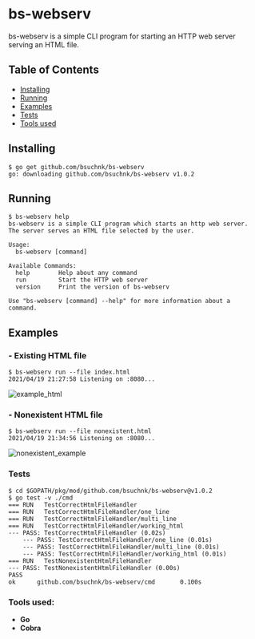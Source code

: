 # bs-webserv

bs-webserv is a simple CLI program for starting an HTTP web server serving an HTML file.

## Table of Contents
- [Installing](#installing)
- [Running](#running)
- [Examples](#examples)
- [Tests](#tests)
- [Tools used](#tools-used)

## Installing
    $ go get github.com/bsuchnk/bs-webserv
    go: downloading github.com/bsuchnk/bs-webserv v1.0.2
    
## Running
    $ bs-webserv help
    bs-webserv is a simple CLI program which starts an http web server.
    The server serves an HTML file selected by the user.

    Usage:
      bs-webserv [command]

    Available Commands:
      help        Help about any command
      run         Start the HTTP web server
      version     Print the version of bs-webserv

    Use "bs-webserv [command] --help" for more information about a command.
    
## Examples
### - Existing HTML file
    $ bs-webserv run --file index.html
    2021/04/19 21:27:58 Listening on :8080...

![example_html](https://user-images.githubusercontent.com/75221970/115292979-07cc7a80-a157-11eb-90aa-37fb942aa254.png)

### - Nonexistent HTML file
    $ bs-webserv run --file nonexistent.html
    2021/04/19 21:34:56 Listening on :8080...

![nonexistent_example](https://user-images.githubusercontent.com/75221970/115293135-3f3b2700-a157-11eb-91ab-dc3457c2bd59.png)

### Tests
    $ cd $GOPATH/pkg/mod/github.com/bsuchnk/bs-webserv@v1.0.2
    $ go test -v ./cmd
    === RUN   TestCorrectHtmlFileHandler
    === RUN   TestCorrectHtmlFileHandler/one_line
    === RUN   TestCorrectHtmlFileHandler/multi_line
    === RUN   TestCorrectHtmlFileHandler/working_html
    --- PASS: TestCorrectHtmlFileHandler (0.02s)
        --- PASS: TestCorrectHtmlFileHandler/one_line (0.01s)
        --- PASS: TestCorrectHtmlFileHandler/multi_line (0.01s)
        --- PASS: TestCorrectHtmlFileHandler/working_html (0.01s)
    === RUN   TestNonexistentHtmlFileHandler
    --- PASS: TestNonexistentHtmlFileHandler (0.00s)
    PASS
    ok      github.com/bsuchnk/bs-webserv/cmd       0.100s

### Tools used:
- **Go**
- **Cobra**

